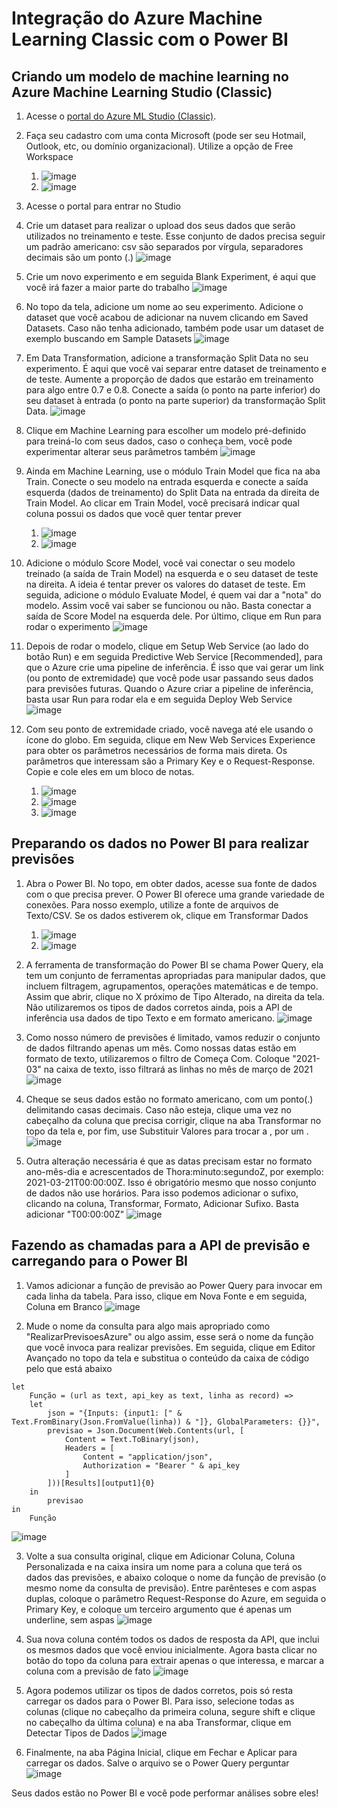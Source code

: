 # Integração do Azure Machine Learning Classic com o Power BI

## Criando um modelo de machine learning no Azure Machine Learning Studio (Classic)

1. Acesse o [portal do Azure ML Studio (Classic)](https://studio.azureml.net/).
2. Faça seu cadastro com uma conta Microsoft (pode ser seu Hotmail, Outlook, etc, ou domínio organizacional). Utilize a opção de Free Workspace
    1. ![image](https://user-images.githubusercontent.com/43036486/110165074-19d5a200-7dd1-11eb-8a18-7bcb6af4f241.png)
    2. ![image](https://user-images.githubusercontent.com/43036486/110165148-425d9c00-7dd1-11eb-86a6-426c2707be16.png)

3. Acesse o portal para entrar no Studio

5. Crie um dataset para realizar o upload dos seus dados que serão utilizados no treinamento e teste. Esse conjunto de dados precisa seguir um padrão americano: csv são separados por vírgula, separadores decimais são um ponto (.)
![image](https://user-images.githubusercontent.com/43036486/110165736-1abb0380-7dd2-11eb-8a35-d06820da162a.png)

5. Crie um novo experimento e em seguida Blank Experiment, é aqui que você irá fazer a maior parte do trabalho
![image](https://user-images.githubusercontent.com/43036486/110165854-4b9b3880-7dd2-11eb-977e-956341ce1dc5.png)

6. No topo da tela, adicione um nome ao seu experimento. Adicione o dataset que você acabou de adicionar na nuvem clicando em Saved Datasets. Caso não tenha adicionado, também pode usar um dataset de exemplo buscando em Sample Datasets
![image](https://user-images.githubusercontent.com/43036486/110166375-04617780-7dd3-11eb-8c86-77592b25f96d.png)

7. Em Data Transformation, adicione a transformação Split Data no seu experimento. É aqui que você vai separar entre dataset de treinamento e de teste. Aumente a proporção de dados que estarão em treinamento para algo entre 0.7 e 0.8. Conecte a saída (o ponto na parte inferior) do seu dataset à entrada (o ponto na parte superior) da transformação Split Data.
![image](https://user-images.githubusercontent.com/43036486/110166704-7e91fc00-7dd3-11eb-92bd-fa21209752fe.png)

8. Clique em Machine Learning para escolher um modelo pré-definido para treiná-lo com seus dados, caso o conheça bem, você pode experimentar alterar seus parâmetros também
![image](https://user-images.githubusercontent.com/43036486/110166998-e0526600-7dd3-11eb-9f00-d4ad7cda19c7.png)

9. Ainda em Machine Learning, use o módulo Train Model que fica na aba Train. Conecte o seu modelo na entrada esquerda e conecte a saída esquerda (dados de treinamento) do Split Data na entrada da direita de Train Model. Ao clicar em Train Model, você precisará indicar qual coluna possui os dados que você quer tentar prever
    1. ![image](https://user-images.githubusercontent.com/43036486/110167396-79817c80-7dd4-11eb-883f-07e7a79bc117.png)
    2. ![image](https://user-images.githubusercontent.com/43036486/110167599-bc435480-7dd4-11eb-9a9b-411ffad17e85.png)

10. Adicione o módulo Score Model, você vai conectar o seu modelo treinado (a saída de Train Model) na esquerda e o seu dataset de teste na direita. A ideia é tentar prever os valores do dataset de teste. Em seguida, adicione o módulo Evaluate Model, é quem vai dar a "nota" do modelo. Assim você vai saber se funcionou ou não. Basta conectar a saída de Score Model na esquerda dele. Por último, clique em Run para rodar o experimento
![image](https://user-images.githubusercontent.com/43036486/110168248-aa15e600-7dd5-11eb-94d0-7d62fc67864f.png)

11. Depois de rodar o modelo, clique em Setup Web Service (ao lado do botão Run) e em seguida Predictive Web Service [Recommended], para que o Azure crie uma pipeline de inferência. É isso que vai gerar um link (ou ponto de extremidade) que você pode usar passando seus dados para previsões futuras. Quando o Azure criar a pipeline de inferência, basta usar Run para rodar ela e em seguida Deploy Web Service
![image](https://user-images.githubusercontent.com/43036486/110324206-706ef600-7ff4-11eb-993c-590b94099e3d.png)

12. Com seu ponto de extremidade criado, você navega até ele usando o ícone do globo. Em seguida, clique em New Web Services Experience para obter os parâmetros necessários de forma mais direta. Os parâmetros que interessam são a Primary Key e o Request-Response. Copie e cole eles em um bloco de notas.
    1. ![image](https://user-images.githubusercontent.com/43036486/110324858-5255c580-7ff5-11eb-9e2e-6130eaa38dbe.png)
    2. ![image](https://user-images.githubusercontent.com/43036486/110325110-b24c6c00-7ff5-11eb-9891-5faa669460a2.png)
    3. ![image](https://user-images.githubusercontent.com/43036486/110325174-c728ff80-7ff5-11eb-977f-09418dbf7e34.png)


## Preparando os dados no Power BI para realizar previsões

1. Abra o Power BI. No topo, em obter dados, acesse sua fonte de dados com o que precisa prever. O Power BI oferece uma grande variedade de conexões. Para nosso exemplo, utilize a fonte de arquivos de Texto/CSV. Se os dados estiverem ok, clique em Transformar Dados
    1. ![image](https://user-images.githubusercontent.com/43036486/110331787-4e7a7100-7ffe-11eb-80b6-298a7ac2334b.png)
    2. ![image](https://user-images.githubusercontent.com/43036486/110331862-6651f500-7ffe-11eb-92ae-9fc49cc0c666.png)

2. A ferramenta de transformação do Power BI se chama Power Query, ela tem um conjunto de ferramentas apropriadas para manipular dados, que incluem filtragem, agrupamentos, operações matemáticas e de tempo. Assim que abrir, clique no X próximo de Tipo Alterado, na direita da tela. Não utilizaremos os tipos de dados corretos ainda, pois a API de inferência usa dados de tipo Texto e em formato americano.
![image](https://user-images.githubusercontent.com/43036486/110332765-87ffac00-7fff-11eb-9d49-9bc4bc38ced1.png)

3. Como nosso número de previsões é limitado, vamos reduzir o conjunto de dados filtrando apenas um mês. Como nossas datas estão em formato de texto, utilizaremos o filtro de Começa Com. Coloque "2021-03" na caixa de texto, isso filtrará as linhas no mês de março de 2021
![image](https://user-images.githubusercontent.com/43036486/110332947-c8f7c080-7fff-11eb-9d5d-a1323a90452f.png)

4. Cheque se seus dados estão no formato americano, com um ponto(.) delimitando casas decimais. Caso não esteja, clique uma vez no cabeçalho da coluna que precisa corrigir, clique na aba Transformar no topo da tela e, por fim, use Substituir Valores para trocar a , por um .
![image](https://user-images.githubusercontent.com/43036486/110333499-65ba5e00-8000-11eb-9112-da589a1e6189.png)

5. Outra alteração necessária é que as datas precisam estar no formato ano-mês-dia e acrescentados de Thora:minuto:segundoZ, por exemplo: 2021-03-21T00:00:00Z. Isso é obrigatório mesmo que nosso conjunto de dados não use horários. Para isso podemos adicionar o sufixo, clicando na coluna, Transformar, Formato, Adicionar Sufixo. Basta adicionar "T00:00:00Z"
![image](https://user-images.githubusercontent.com/43036486/110335383-8a173a00-8002-11eb-8de8-f7550a00e887.png)


## Fazendo as chamadas para a API de previsão e carregando para o Power BI

1. Vamos adicionar a função de previsão ao Power Query para invocar em cada linha da tabela. Para isso, clique em Nova Fonte e em seguida, Coluna em Branco
![image](https://user-images.githubusercontent.com/43036486/110337239-72d94c00-8004-11eb-923b-089eaaa511a9.png)

2. Mude o nome da consulta para algo mais apropriado como "RealizarPrevisoesAzure" ou algo assim, esse será o nome da função que você invoca para realizar previsões. Em seguida, clique em Editor Avançado no topo da tela e substitua o conteúdo da caixa de código pelo que está abaixo
```
let
    Função = (url as text, api_key as text, linha as record) =>
    let
        json = "{Inputs: {input1: [" & Text.FromBinary(Json.FromValue(linha)) & "]}, GlobalParameters: {}}",
        previsao = Json.Document(Web.Contents(url, [
            Content = Text.ToBinary(json), 
            Headers = [
                Content = "application/json",
                Authorization = "Bearer " & api_key
            ]
        ]))[Results][output1]{0}
    in
        previsao
in
    Função
``` 

![image](https://user-images.githubusercontent.com/43036486/110337637-e713ef80-8004-11eb-8446-78c56d6d3fef.png)

3. Volte a sua consulta original, clique em Adicionar Coluna, Coluna Personalizada e na caixa insira um nome para a coluna que terá os dados das previsões, e abaixo coloque o nome da função de previsão (o mesmo nome da consulta de previsão). Entre parênteses e com aspas duplas, coloque o parâmetro Request-Response do Azure, em seguida o Primary Key, e coloque um terceiro argumento que é apenas um underline, sem aspas
![image](https://user-images.githubusercontent.com/43036486/110341774-7a4f2400-8009-11eb-8aca-70a196fd0d00.png)

4. Sua nova coluna contém todos os dados de resposta da API, que inclui os mesmos dados que você enviou inicialmente. Agora basta clicar no botão do topo da coluna para extrair apenas o que interessa, e marcar a coluna com a previsão de fato
![image](https://user-images.githubusercontent.com/43036486/110348748-bc2f9880-8010-11eb-873a-8bbc3366583d.png)

5. Agora podemos utilizar os tipos de dados corretos, pois só resta carregar os dados para o Power BI. Para isso, selecione todas as colunas (clique no cabeçalho da primeira coluna, segure shift e clique no cabeçalho da última coluna) e na aba Transformar, clique em Detectar Tipos de Dados
![image](https://user-images.githubusercontent.com/43036486/110349080-16305e00-8011-11eb-9975-9c5e88ea8ff0.png)

6. Finalmente, na aba Página Inicial, clique em Fechar e Aplicar para carregar os dados. Salve o arquivo se o Power Query perguntar
![image](https://user-images.githubusercontent.com/43036486/110349215-40821b80-8011-11eb-941b-58aced307bae.png)


Seus dados estão no Power BI e você pode performar análises sobre eles!


 


